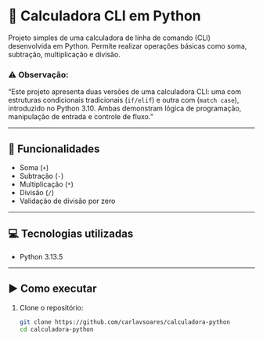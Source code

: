 # 🧮 Calculadora CLI em Python

Projeto simples de uma calculadora de linha de comando (CLI) desenvolvida em Python. Permite realizar operações básicas como soma, subtração, multiplicação e divisão.

### ⚠️ Observação: 
“Este projeto apresenta duas versões de uma calculadora CLI: uma com estruturas condicionais tradicionais (`if/elif`) e outra com (`match case`), introduzido no Python 3.10. Ambas demonstram lógica de programação, manipulação de entrada e controle de fluxo.”


---

## 🚀 Funcionalidades

- Soma (`+`)
- Subtração (`-`)
- Multiplicação (`*`)
- Divisão (`/`)
- Validação de divisão por zero

---

## 💻 Tecnologias utilizadas

- Python 3.13.5

---

## ▶️ Como executar

1. Clone o repositório:
   ```bash
   git clone https://github.com/carlavsoares/calculadora-python
   cd calculadora-python